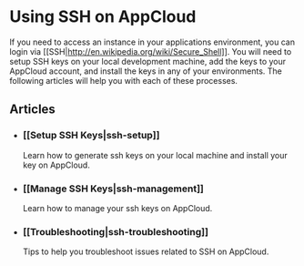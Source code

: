 # Using SSH on AppCloud

If you need to access an instance in your applications environment, you can 
login via [[SSH|http://en.wikipedia.org/wiki/Secure_Shell]].  You will need
to setup SSH keys on your local development machine, add the keys to your
AppCloud account, and install the keys in any of your environments.  The following
articles will help you with each of these processes.

## Articles

* ### [[Setup SSH Keys|ssh-setup]]
  Learn how to generate ssh keys on your local machine and install your key on AppCloud.
  
* ### [[Manage SSH Keys|ssh-management]]
  Learn how to manage your ssh keys on AppCloud.
  
* ### [[Troubleshooting|ssh-troubleshooting]]
  Tips to help you troubleshoot issues related to SSH on AppCloud.

